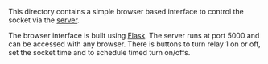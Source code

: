 This directory contains a simple browser based interface to control the socket via the [server](https://github.com/zanppa/smart_socket/tree/master/code/server_raspberrypi/communication).

The browser interface is built using [Flask](https://flask.palletsprojects.com). The server runs at port 5000 and can be accessed with any browser. There is buttons to turn relay 1 on or off, set the socket time and to schedule timed turn on/offs.
